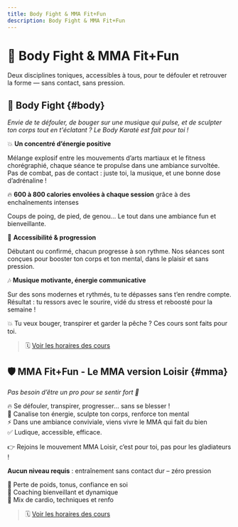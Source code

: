 ```yaml
---
title: Body Fight & MMA Fit+Fun
description: Body Fight & MMA Fit+Fun
---
```

# 💪 Body Fight & MMA Fit+Fun

Deux disciplines toniques, accessibles à tous, pour te défouler et retrouver la forme — sans contact, sans pression.

## 🎵 Body Fight {#body}

_Envie de te défouler, de bouger sur une musique qui pulse, et de sculpter ton corps tout en t'éclatant ? Le Body Karaté est fait pour toi !_

💥 **Un concentré d’énergie positive**

Mélange explosif entre les mouvements d’arts martiaux et le fitness chorégraphié, chaque séance te propulse dans une ambiance survoltée. Pas de combat, pas de contact : juste toi, la musique, et une bonne dose d’adrénaline !

🔥 **600 à 800 calories envolées à chaque session** grâce à des enchaînements intenses

Coups de poing, de pied, de genou… Le tout dans une ambiance fun et bienveillante.

💃 **Accessibilité & progression**

Débutant ou confirmé, chacun progresse à son rythme. Nos séances sont conçues pour booster ton corps et ton mental, dans le plaisir et sans pression.

🎶 **Musique motivante, énergie communicative**

Sur des sons modernes et rythmés, tu te dépasses sans t’en rendre compte.  
Résultat : tu ressors avec le sourire, vidé du stress et reboosté pour la semaine !

💥 Tu veux bouger, transpirer et garder la pêche ? Ces cours sont faits pour toi.

> 🗓️ [Voir les horaires des cours](/docs/horaires#fitness-combat)

## 🛡️ MMA Fit+Fun - Le MMA version Loisir {#mma}

_Pas besoin d’être un pro pour se sentir fort 💪_

🔥 Se défouler, transpirer, progresser... sans se blesser !  
🌿 Canalise ton énergie, sculpte ton corps, renforce ton mental  
⚡ Dans une ambiance conviviale, viens vivre le MMA qui fait du bien  
✅ Ludique, accessible, efficace.

👉 Rejoins le mouvement MMA Loisir, c’est pour toi, pas pour les gladiateurs !

**Aucun niveau requis** : entraînement sans contact dur – zéro pression

🔹 Perte de poids, tonus, confiance en soi  
🔹 Coaching bienveillant et dynamique  
🔹 Mix de cardio, techniques et renfo

> 🗓️ [Voir les horaires des cours](/docs/horaires#fitness-combat)